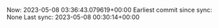 Now: 2023-05-08 03:36:43.079619+00:00 Earliest commit since sync: None Last sync: 2023-05-08 00:30:14+00:00
